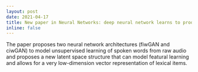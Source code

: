 ```yaml
---
layout: post
date: 2021-04-17
title: New paper in Neural Networks: deep neural network learns to produce new words
inline: false
---
```


The paper proposes two neural network architectures (fiwGAN and ciwGAN)  to model unsupervised learning of spoken words from raw audio and proposes a new latent space structure that can model featural learning and allows for a very low-dimension vector representation of lexical items.
